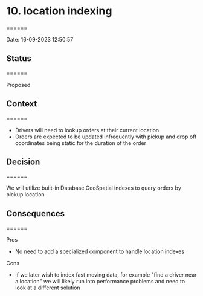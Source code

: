
# 10. location indexing
======

Date: 16-09-2023 12:50:57

## Status
======

Proposed

## Context
======

* Drivers will need to lookup orders at their current location
* Orders are expected to be updated infrequently with pickup and drop off coordinates being static for the duration of the order

## Decision
======

We will utilize built-in Database GeoSpatial indexes to query orders by pickup location


## Consequences
======

Pros
* No need to add a specialized component to handle location indexes

Cons
* If we later wish to index fast moving data, for example "find a driver near a location" we will likely run into performance problems and need to look at a different solution
